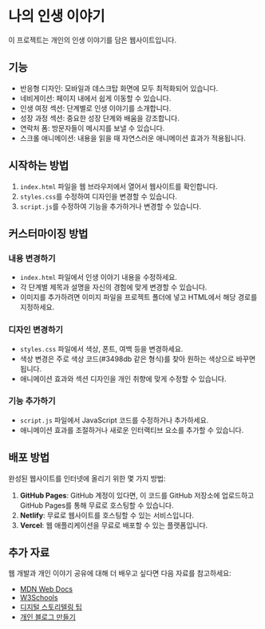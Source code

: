 # 나의 인생 이야기

이 프로젝트는 개인의 인생 이야기를 담은 웹사이트입니다.

## 기능

- 반응형 디자인: 모바일과 데스크탑 화면에 모두 최적화되어 있습니다.
- 네비게이션: 페이지 내에서 쉽게 이동할 수 있습니다.
- 인생 여정 섹션: 단계별로 인생 이야기를 소개합니다.
- 성장 과정 섹션: 중요한 성장 단계와 배움을 강조합니다.
- 연락처 폼: 방문자들이 메시지를 보낼 수 있습니다.
- 스크롤 애니메이션: 내용을 읽을 때 자연스러운 애니메이션 효과가 적용됩니다.

## 시작하는 방법

1. `index.html` 파일을 웹 브라우저에서 열어서 웹사이트를 확인합니다.
2. `styles.css`를 수정하여 디자인을 변경할 수 있습니다.
3. `script.js`를 수정하여 기능을 추가하거나 변경할 수 있습니다.

## 커스터마이징 방법

### 내용 변경하기
- `index.html` 파일에서 인생 이야기 내용을 수정하세요.
- 각 단계별 제목과 설명을 자신의 경험에 맞게 변경할 수 있습니다.
- 이미지를 추가하려면 이미지 파일을 프로젝트 폴더에 넣고 HTML에서 해당 경로를 지정하세요.

### 디자인 변경하기
- `styles.css` 파일에서 색상, 폰트, 여백 등을 변경하세요.
- 색상 변경은 주로 색상 코드(#3498db 같은 형식)를 찾아 원하는 색상으로 바꾸면 됩니다.
- 애니메이션 효과와 섹션 디자인을 개인 취향에 맞게 수정할 수 있습니다.

### 기능 추가하기
- `script.js` 파일에서 JavaScript 코드를 수정하거나 추가하세요.
- 애니메이션 효과를 조절하거나 새로운 인터랙티브 요소를 추가할 수 있습니다.

## 배포 방법

완성된 웹사이트를 인터넷에 올리기 위한 몇 가지 방법:

1. **GitHub Pages**: GitHub 계정이 있다면, 이 코드를 GitHub 저장소에 업로드하고 GitHub Pages를 통해 무료로 호스팅할 수 있습니다.
2. **Netlify**: 무료로 웹사이트를 호스팅할 수 있는 서비스입니다.
3. **Vercel**: 웹 애플리케이션을 무료로 배포할 수 있는 플랫폼입니다.

## 추가 자료

웹 개발과 개인 이야기 공유에 대해 더 배우고 싶다면 다음 자료를 참고하세요:

- [MDN Web Docs](https://developer.mozilla.org/ko/)
- [W3Schools](https://www.w3schools.com/)
- [디지털 스토리텔링 팁](https://www.storyboardthat.com/articles/e/digital-storytelling)
- [개인 블로그 만들기](https://www.bloggingbasics101.com/) 